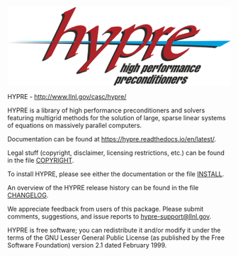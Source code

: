 ![](src/docs/hypre-wwords.png)


HYPRE  -  http://www.llnl.gov/casc/hypre/

HYPRE is a library of high performance preconditioners and solvers featuring
multigrid methods for the solution of large, sparse linear systems of equations
on massively parallel computers.

Documentation can be found at https://hypre.readthedocs.io/en/latest/.

Legal stuff (copyright, disclaimer, licensing restrictions, etc.) can be found
in the file [COPYRIGHT](./COPYRIGHT).

To install HYPRE, please see either the documentation or the file [INSTALL](./INSTALL).

An overview of the HYPRE release history can be found in the file [CHANGELOG](./CHANGELOG).

We appreciate feedback from users of this package.  Please submit comments,
suggestions, and issue reports to hypre-support@llnl.gov.

HYPRE is free software; you can redistribute it and/or modify it under the
terms of the GNU Lesser General Public License (as published by the Free
Software Foundation) version 2.1 dated February 1999.

